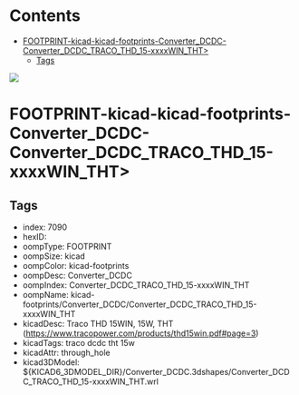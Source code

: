 



Contents
========

* [FOOTPRINT-kicad-kicad-footprints-Converter_DCDC-Converter_DCDC_TRACO_THD_15-xxxxWIN_THT>](#footprint-kicad-kicad-footprints-converter_dcdc-converter_dcdc_traco_thd_15-xxxxwin_tht)
	* [Tags](#tags)
  
![][im]
# FOOTPRINT-kicad-kicad-footprints-Converter_DCDC-Converter_DCDC_TRACO_THD_15-xxxxWIN_THT>

## Tags

- index: 7090
- hexID: 
- oompType: FOOTPRINT
- oompSize: kicad
- oompColor: kicad-footprints
- oompDesc: Converter_DCDC
- oompIndex: Converter_DCDC_TRACO_THD_15-xxxxWIN_THT
- oompName: kicad-footprints/Converter_DCDC/Converter_DCDC_TRACO_THD_15-xxxxWIN_THT
- kicadDesc: Traco THD 15WIN, 15W, THT (https://www.tracopower.com/products/thd15win.pdf#page=3)
- kicadTags: traco dcdc tht 15w
- kicadAttr: through_hole
- kicad3DModel: ${KICAD6_3DMODEL_DIR}/Converter_DCDC.3dshapes/Converter_DCDC_TRACO_THD_15-xxxxWIN_THT.wrl



[im]: image.png
